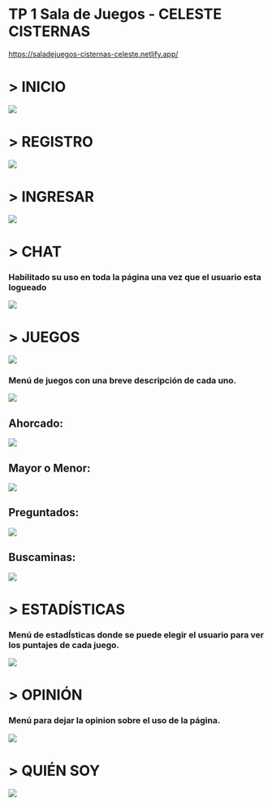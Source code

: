 # TP 1 Sala de Juegos - CELESTE CISTERNAS

https://saladejuegos-cisternas-celeste.netlify.app/

# > INICIO
![](fotos/homeSinLogin.png)

# > REGISTRO
![](fotos/registro.png)

# > INGRESAR
![](fotos/login.png)

# > CHAT
### Habilitado su uso en toda la página una vez que el usuario esta logueado
![](fotos/chat.png)

# > JUEGOS
![](fotos/juegos.png)
### Menú de juegos con una breve descripción de cada uno.
![](fotos/seleccion.png)

## Ahorcado:
![](fotos/ahorcado.png)

## Mayor o Menor:
![](fotos/mayormenor.png)

## Preguntados:
![](fotos/preguntados.png)

## Buscaminas:
![](fotos/buscaminas.png)

# > ESTADÍSTICAS
### Menú de estadÍsticas donde se puede elegir el usuario para ver los puntajes de cada juego.
![](fotos/estadisticas.png)

# > OPINIÓN
### Menú para dejar la opinion sobre el uso de la página.
![](fotos/opinion.png)

# > QUIÉN SOY
![](fotos/quiensoy.png)
